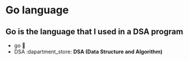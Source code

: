 # Go language
## Go is the language that I used in a DSA program
* go :compass:
* DSA :dapartment_store:
  **DSA (Data Structure and Algorithm)**
  
  
  

